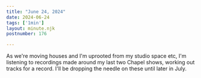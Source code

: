 ```yaml
---
title: "June 24, 2024"
date: 2024-06-24
tags: ['1min']
layout: minute.njk
postnumber: 176

---
```


As we're moving houses and I'm uprooted from my studio space etc, I'm listening to recordings made around my last two Chapel shows, working out tracks for a record. I'll be dropping the needle on these until later in July.